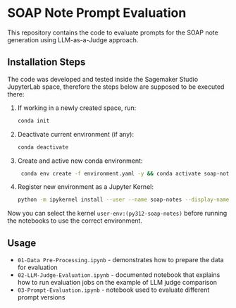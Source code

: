 # SOAP Note Prompt Evaluation
This repository contains the code to evaluate prompts for the SOAP note generation using LLM-as-a-Judge approach.
## Installation Steps
The code was developed and tested inside the Sagemaker Studio JupyterLab space, therefore the steps below are supposed to be executed there:
1. If working in a newly created space, run:
   ```sh
   conda init
   ```
2. Deactivate current environment (if any):
   ```sh
   conda deactivate
   ```
3. Create and active new conda environment:
   ```sh
    conda env create -f environment.yaml -y && conda activate soap-notes
    ```
4. Register new environment as a Jupyter Kernel:
    ```sh
    python -m ipykernel install --user --name soap-notes --display-name "user-env:(py312-soap-notes)"
    ```

Now you can select the kernel `user-env:(py312-soap-notes)` before running the notebooks to use the correct environment.
## Usage
- `01-Data Pre-Processing.ipynb` - demonstrates how to prepare the data for evaluation
- `02-LLM-Judge-Evaluation.ipynb` - documented notebook that explains how to run evaluation jobs on the example of LLM judge comparison
- `03-Prompt-Evaluation.ipynb` - notebook used to evaluate different prompt versions
